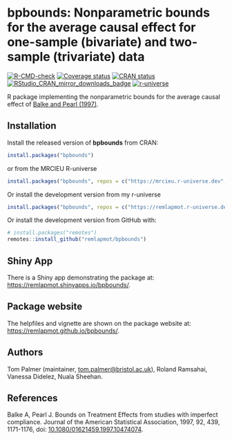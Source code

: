 # bpbounds: Nonparametric bounds for the average causal effect for one-sample (bivariate) and two-sample (trivariate) data

<!-- badges: start -->
[![R-CMD-check](https://github.com/remlapmot/bpbounds/actions/workflows/check-full.yaml/badge.svg)](https://github.com/remlapmot/bpbounds/actions/workflows/check-full.yaml)
[![Coverage status](https://codecov.io/gh/remlapmot/bpbounds/branch/master/graph/badge.svg)](https://app.codecov.io/github/remlapmot/bpbounds?branch=master)
[![CRAN status](https://www.r-pkg.org/badges/version/bpbounds)](https://cran.r-project.org/package=bpbounds)
[![RStudio_CRAN_mirror_downloads_badge](http://cranlogs.r-pkg.org/badges/grand-total/bpbounds?color=blue)](https://CRAN.R-project.org/package=bpbounds)
[![r-universe](https://remlapmot.r-universe.dev/badges/bpbounds)](https://remlapmot.r-universe.dev/bpbounds)
<!-- badges: end -->

R package implementing the nonparametric bounds for the average causal effect of [Balke and Pearl (1997)](https://doi.org/10.1080/01621459.1997.10474074).

## Installation

Install the released version of **bpbounds** from CRAN:

``` r
install.packages("bpbounds")
```

or from the MRCIEU R-universe

```r
install.packages("bpbounds", repos = c("https://mrcieu.r-universe.dev", "https://cloud.r-project.org"))
```

Or install the development version from my r-universe

```r
install.packages("bpbounds", repos = c("https://remlapmot.r-universe.dev", "https://cloud.r-project.org"))
```

Or install the development version from GitHub with:

``` r
# install.packages("remotes") 
remotes::install_github("remlapmot/bpbounds")
```

## Shiny App

There is a Shiny app demonstrating the package at: <https://remlapmot.shinyapps.io/bpbounds/>.

## Package website

The helpfiles and vignette are shown on the package website at: <https://remlapmot.github.io/bpbounds/>.

## Authors
Tom Palmer (maintainer, tom.palmer@bristol.ac.uk), Roland Ramsahai, Vanessa Didelez, Nuala Sheehan.

## References

Balke A, Pearl J. Bounds on Treatment Effects from studies with imperfect compliance. Journal of the American Statistical Association, 1997, 92, 439, 1171-1176, doi: [10.1080/01621459.1997.10474074](https://doi.org/10.1080/01621459.1997.10474074).
